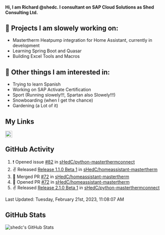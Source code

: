 #### Hi, I am Richard @shedc. I consultant on SAP Cloud Solutions as Shed Consulting Ltd.

## 👋 Projects I am slowely working on:
- Mastertherm Heatpump integration for Home Assistant, currently in development
- Learning Spring Boot and Quasar
- Building Excel Tools and Macros

## 👀 Other things I am interested in:
- Trying to learn Spanish
- Working on SAP Activate Certification
- Sport (Running slowely!!!, Spartan also Slowely!!!)
- Snowboarding (when I get the chance)
- Gardening (a Lot of it)

## My Links
[<img align="left" alt="shedc | LinkedIn" width="22px" src="https://cdn.jsdelivr.net/npm/simple-icons@v3/icons/linkedin.svg" />][linkedin]

<br/>

## GitHub Activity
<!--RECENT_ACTIVITY:start-->
1. ❗️ Opened issue [#82](https://github.com/sHedC/python-masterthermconnect/issues/82) in [sHedC/python-masterthermconnect](https://github.com/sHedC/python-masterthermconnect)
2. ✌️ Released [Release 1.1.0 Beta 1](https://github.com/sHedC/homeassistant-mastertherm/releases/tag/1.1.0-b1) in [sHedC/homeassistant-mastertherm](https://github.com/sHedC/homeassistant-mastertherm)
3. 🎉 Merged PR [#72](https://github.com/sHedC/homeassistant-mastertherm/pull/72) in [sHedC/homeassistant-mastertherm](https://github.com/sHedC/homeassistant-mastertherm)
4. 💪 Opened PR [#72](https://github.com/sHedC/homeassistant-mastertherm/pull/72) in [sHedC/homeassistant-mastertherm](https://github.com/sHedC/homeassistant-mastertherm)
5. ✌️ Released [Release 2.1.0 Beta 1](https://github.com/sHedC/python-masterthermconnect/releases/tag/2.1.0-b1) in [sHedC/python-masterthermconnect](https://github.com/sHedC/python-masterthermconnect)
<!--RECENT_ACTIVITY:end-->
<!--RECENT_ACTIVITY:last_update-->
Last Updated: Tuesday, February 21st, 2023, 11:08:07 AM
<!--RECENT_ACTIVITY:last_update_end-->

## GitHub Stats
<img align="left" alt="shedc's GitHub Stats" src="https://github-readme-stats.vercel.app/api?username=shedc&show_icons=true&hide_title=true" />

[linkedin]: https://www.linkedin.com/in/richard-holmes-3314251/
